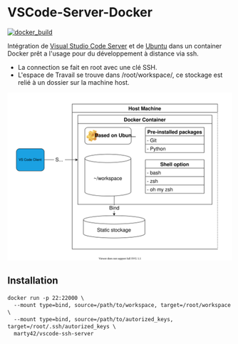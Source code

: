# VSCode-Server-Docker

[![docker_build](https://github.com/Marty42780/vscode-ssh-server/actions/workflows/docker.yml/badge.svg?branch=main)](https://github.com/Marty42780/vscode-ssh-server/actions/workflows/docker.yml)

Intégration de [Visual Studio Code Server](https://code.visualstudio.com/docs/remote/vscode-server) et de [Ubuntu](https://hub.docker.com/_/ubuntu) dans un container Docker prêt a l'usage pour du développement à distance via ssh.

- La connection se fait en root avec une clé SSH.
- L'espace de Travail se trouve dans /root/workspace/, ce stockage est relié à un dossier sur la machine host.

![Schéma de fonctionnement](docs/how_it_work.drawio.svg)

## Installation

```docker
docker run -p 22:22000 \
  --mount type=bind, source=/path/to/workspace, target=/root/workspace \
  --mount type=bind, source=/path/to/autorized_keys, target=/root/.ssh/autorized_keys \
  marty42/vscode-ssh-server
```
